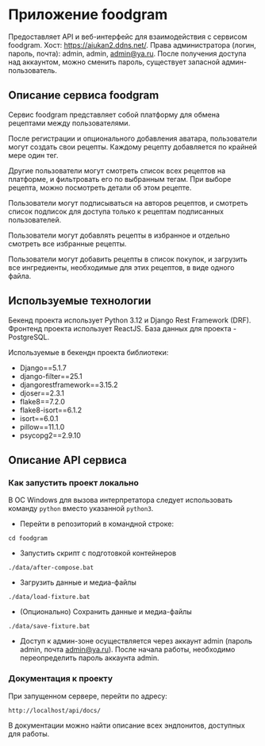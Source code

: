 # Приложение foodgram

Предоставляет API и веб-интерфейс для взаимодействия с сервисом foodgram.
Хост: https://aiukan2.ddns.net/. Права администратора (логин, пароль, почта): admin, admin, admin@ya.ru. После получения доступа над аккаунтом, можно сменить пароль, существует запасной админ-пользователь. 

## Описание сервиса foodgram

Сервис foodgram представляет собой платформу для обмена рецептами между пользователями. 

После регистрации и опционального добавления аватара, пользователи могут создать свои рецепты. Каждому рецепту добавляется по крайней мере один тег.

Другие пользователи могут смотреть список всех рецептов на платформе, и фильтровать его по выбранным тегам. При выборе рецепта, можно посмотреть детали об этом рецепте.

Пользователи могут подписываться на авторов рецептов, и смотреть список подписок для доступа только к рецептам подписанных пользователей.

Пользователи могут добавлять рецепты в избранное и отдельно смотреть все избранные рецепты.

Пользователи могут добавить рецепты в список покупок, и загрузить все ингредиенты, необходимые для этих рецептов, в виде одного файла.


## Используемые технологии

Бекенд проекта использует Python 3.12 и Django Rest Framework (DRF). Фронтенд проекта использует ReactJS. База данных для проекта - PostgreSQL.

Используемые в бекендн проекта библиотеки:

* Django==5.1.7
* django-filter==25.1
* djangorestframework==3.15.2
* djoser==2.3.1
* flake8==7.2.0
* flake8-isort==6.1.2
* isort==6.0.1
* pillow==11.1.0
* psycopg2==2.9.10

## Описание API сервиса

### Как запустить проект локально

В ОС Windows для вызова интерпретатора следует использовать команду `python` вместо указанной `python3`.

* Перейти в репозиторий в командной строке:

```
cd foodgram
```

* Запустить скрипт с подготовкой контейнеров

```
./data/after-compose.bat
```

* Загрузить данные и медиа-файлы

```
./data/load-fixture.bat
```

* (Опционально) Сохранить данные и медиа-файлы

```
./data/save-fixture.bat
```

* Доступ к админ-зоне осуществляется через аккаунт admin (пароль admin, почта admin@ya.ru). После начала работы, необходимо переопределить пароль аккаунта admin.

### Документация к проекту

При запущенном сервере, перейти по адресу:

```
http://localhost/api/docs/
```

В документации можно найти описание всех эндпонитов, доступных для работы.
